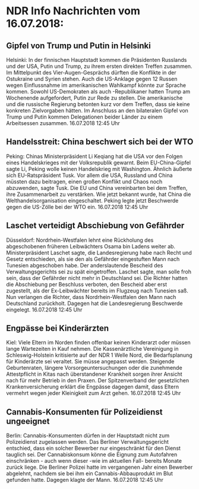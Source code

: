 # NDR Info Nachrichten vom 16.07.2018:


## Gipfel von Trump und Putin in Helsinki
Helsinki: In der finnischen Hauptstadt kommen die Präsidenten Russlands und der USA, Putin und Trump, zu ihrem ersten direkten Treffen zusammen. Im Mittelpunkt des Vier-Augen-Gesprächs dürften die Konflikte in der Ostukraine und Syrien stehen. Auch die US-Anklage gegen 12 Russen wegen Einflussnahme im amerikanischen Wahlkampf könnte zur Sprache kommen. Sowohl US-Demokraten als auch -Republikaner hatten Trump am Wochenende aufgefordert, Putin zur Rede zu stellen. Die amerikanische und die russische Regierung betonten kurz vor dem Treffen, dass sie keine konkreten Zielvorgaben hätten. Im Anschluss an den bilateralen Gipfel von Trump und Putin kommen Delegationen beider Länder zu einem Arbeitsessen zusammen. 16.07.2018 12:45 Uhr 

## Handelsstreit: China beschwert sich bei der WTO
Peking:   Chinas Ministerpräsident Li Keqiang hat die USA vor den Folgen eines Handelskrieges mit der Volksrepublik gewarnt. Beim EU-China-Gipfel sagte Li, Peking wolle keinen Handelskrieg mit Washington. Ähnlich äußerte sich EU-Ratspräsident Tusk. Vor allem die USA, Russland und China müssten dazu beitragen, einen großen Konflikt und Chaos noch abzuwenden, sagte Tusk. Die EU und China vereinbarten bei dem Treffen, ihre Zusammenarbeit zu verstärken. Wie jetzt bekannt wurde, hat China die Welthandelsorganisation eingeschaltet. Peking legte jetzt Beschwerde gegen die US-Zölle bei der WTO ein. 16.07.2018 12:45 Uhr 

## Laschet verteidigt Abschiebung von Gefährder
Düsseldorf: Nordrhein-Westfalen lehnt eine Rückholung des abgeschobenen früheren Leibwächters Osama bin Ladens weiter ab. Ministerpräsident Laschet sagte, die Landesregierung habe nach Recht und Gesetz entschieden, als sie den als Gefährder eingestuften Mann nach Tunesien abgeschoben habe. Der anderslautende Bescheid des Verwaltungsgerichts sei zu spät eingetroffen. Laschet sagte, man solle froh sein, dass der Gefährder nicht mehr in Deutschland sei. Die Richter hatten die Abschiebung per Beschluss verboten, den Bescheid aber erst zugestellt, als der Ex-Leibwächter bereits im Flugzeug nach Tunesien saß. Nun verlangen die Richter, dass Nordrhein-Westfalen den Mann nach Deutschland zurückholt. Dagegen hat die Landesregierung Beschwerde eingelegt. 16.07.2018 12:45 Uhr 

## Engpässe bei Kinderärzten
Kiel:	Viele Eltern im Norden finden offenbar keinen Kinderarzt oder müssen lange Wartezeiten in Kauf nehmen. Die Kassenärztliche Vereinigung in Schleswig-Holstein kritisierte auf der NDR 1 Welle Nord, die Bedarfsplanung für Kinderärzte sei veraltet. Sie müsse angepasst werden. Steigende Geburtenraten, längere Vorsorgeuntersuchungen oder die zunehmende Attestpflicht in Kitas nach überstandener Krankheit sorgen ihrer Ansicht nach für mehr Betrieb in den Praxen. Der Spitzenverband der gesetzlichen Krankenversicherung erklärt die Engpässe dagegen damit, dass Eltern vermehrt wegen jeder Kleinigkeit zum Arzt gehen. 16.07.2018 12:45 Uhr 

## Cannabis-Konsumenten für Polizeidienst ungeeignet
Berlin: Cannabis-Konsumenten dürfen in der Hauptstadt nicht zum Polizeidienst zugelassen werden. Das Berliner Verwaltungsgericht entschied, dass ein solcher Bewerber nur eingeschränkt für den Dienst tauglich sei. Der Cannabiskonsum könne die Eignung zum Autofahren einschränken - auch wenn dieser -wie im aktuellen Fall- bereits Monate zurück liege. Die Berliner Polizei hatte im vergangenen Jahr einen Bewerber abgelehnt, nachdem sie bei ihm ein Cannabis-Abbauprodukt im Blut gefunden hatte. Dagegen klagte der Mann. 16.07.2018 12:45 Uhr 
